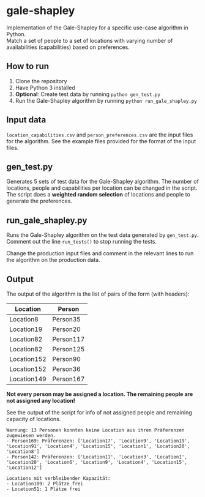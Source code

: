 # gale-shapley
Implementation of the Gale-Shapley for a specific use-case algorithm in Python.   
Match a set of people to a set of locations with varying number of availabilities (capabilities) based on preferences.

## How to run
1. Clone the repository
2. Have Python 3 installed
3. **Optional**: Create test data by running `python gen_test.py`
3. Run the Gale-Shapley algorithm by running `python run_gale_shapley.py`

## Input data
``location_capabilities.csv`` and ``person_preferences.csv`` are the input files for the algorithm.
See the example files provided for the format of the input files.

## gen_test.py
Generates 5 sets of test data for the Gale-Shapley algorithm. The number of locations, people and capabilities per location can be changed in the script.
The script does a **weighted random selection** of locations and people to generate the preferences.

## run_gale_shapley.py
Runs the Gale-Shapley algorithm on the test data generated by ``gen_test.py``.
Comment out the line `run_tests()` to stop running the tests.

Change the production input files and comment in the relevant lines to run the algorithm on the production data.

## Output
The output of the algorithm is the list of pairs of the form (with headers):

|Location   |Person   |
|-----------|---------|
|Location8  |Person35 |
|Location19 |Person20 |
|Location82 |Person117|
|Location82 |Person125|
|Location152|Person90 |
|Location152|Person36 |
|Location149|Person167|

**Not every person may be assigned a location. The remaining people are not assigned any location!**

See the output of the script for info of not assigned people and remaining capacity of locations.

    Warnung: 13 Personen konnten keine Location aus ihren Präferenzen zugewiesen werden.
    - Person169: Präferenzen: ['Location17', 'Location9', 'Location19', 'Location91', 'Location4', 'Location15', 'Location1', 'Location20', 'Location8']
    - Person142: Präferenzen: ['Location11', 'Location3', 'Location1', 'Location20', 'Location6', 'Location9', 'Location4', 'Location15', 'Location12']

    Locations mit verbleibender Kapazität:
    - Location109: 2 Plätze frei
    - Location51: 1 Plätze frei
